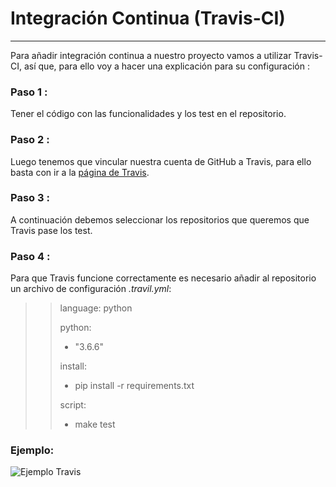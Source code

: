 # Integración Continua (Travis-CI)
---

Para añadir integración continua a nuestro proyecto vamos a utilizar Travis-CI, así que, para ello voy a hacer una explicación para su configuración :

### Paso 1 :
Tener el código con las funcionalidades y los test en el repositorio.

### Paso 2 :
Luego tenemos que vincular nuestra cuenta de GitHub a Travis, para ello basta con ir a la [página de Travis](https://travis-ci.com/).

### Paso 3 :
A continuación debemos seleccionar los repositorios que queremos que Travis pase los test.

### Paso 4 :
Para que Travis funcione correctamente es necesario añadir al repositorio un archivo de configuración *.travil.yml*:
>> language: python
>>
>> python:
>>   - "3.6.6"
>>
>>install:
>>  - pip install -r requirements.txt
>>
>> script:
>>  - make test

### Ejemplo:
![Ejemplo Travis]()
